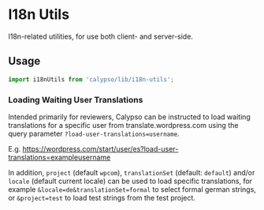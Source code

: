 # I18n Utils

I18n-related utilities, for use both client- and server-side.

## Usage

```js
import i18nUtils from 'calypso/lib/i18n-utils';
```

### Loading Waiting User Translations

Intended primarily for reviewers, Calypso can be instructed to load waiting
translations for a specific user from translate.wordpress.com using the
query parameter `?load-user-translations=username`.

E.g. <https://wordpress.com/start/user/es?load-user-translations=exampleusername>

In addition, `project` (default `wpcom`), `translationSet` (default: `default`)
and/or `locale` (default current locale) can be used to load specific
translations, for example `&locale=de&translationSet=formal` to select formal
german strings, or `&project=test` to load test strings from the test project.
